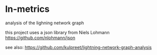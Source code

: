 # ln-metrics
analysis of the lighning network graph

this project uses a json library from Niels Lohmann https://github.com/nlohmann/json

see also: https://github.com/kulpreet/lightning-network-graph-analysis
